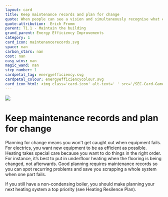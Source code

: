 ```yaml
---
layout: card
title: Keep maintenance records and plan for change
quote: When people can see a vision and simultaneously recognise what can be done step by step... they will begin to feel encouragement and enthusiasm.
quote-attribution:  Erich Fromm 
parent: T1.1 - Maintain the building
grand_parent: Energy Efficiency Improvements 
category: 1
card_icon: maintenancerecords.svg
space: nan
carbon_stars: nan
cost: nan
easy_wins: nan
magic_wand: nan
step_number: 1
cardpetal_tag: energyefficiency.svg
cardpetal_colour: energyefficiencycolour.svg
card_icon_html: <img class='card-icon' alt-text=' ' src='/SEC-Card-Game/graphics/card_icons/maintenancerecords.svg'>
---
```


<img class='card-icon' alt-text=' ' src='/SEC-Card-Game/graphics/card_icons/maintenancerecords.svg'>
<h1>Keep maintenance records and plan for change</h1>

<p>Planning for change means you won't get caught out when equipment fails.  For electrics, you want new equipment to be as efficient as possible.  Heating takes special care because you want to do things in the right order.  For instance, it’s best to put in underfloor heating when the flooring is being changed, not afterwards.  Good planning requires  maintenance records so you can spot recurring problems and save you scrapping a whole system when one part fails. </p><p>If you still have a non-condensing boiler, you should make planning your next heating system a top priority (see Heating Resilence Plan).</p> 

